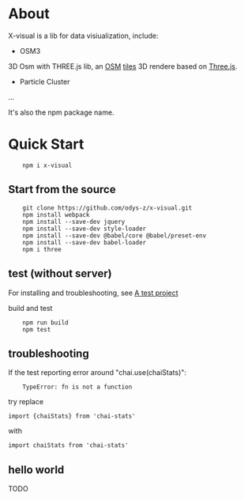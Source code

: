 # About


X-visual is a lib for data visiualization, include:

- OSM3

3D Osm with THREE.js lib, an [OSM](https://www.openstreetmap.org/)
[tiles](https://wiki.openstreetmap.org/wiki/Slippy_map_tilenames)
3D rendere based on [Three.js](http://threejs.org/).

- Particle Cluster

...

It's also the npm package name.

# Quick Start

~~~
    npm i x-visual
~~~


## Start from the source

~~~
    git clone https://github.com/odys-z/x-visual.git
    npm install webpack
    npm install --save-dev jquery
    npm install --save-dev style-loader
    npm install --save-dev @babel/core @babel/preset-env
    npm install --save-dev babel-loader
    npm i three
~~~

## test (without server)

For installing and troubleshooting, see
[A test project](https://github.com/odys-z/hello/blob/master/mocha/README.md)

build and test
~~~
    npm run build
    npm test
~~~

## troubleshooting

If the test reporting error around "chai.use(chaiStats)":
```
    TypeError: fn is not a function
```

try replace

```
import {chaiStats} from 'chai-stats'
```

with

```
import chaiStats from 'chai-stats'
```

## hello world

TODO

